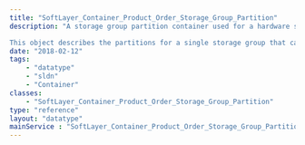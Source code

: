 ```yaml
---
title: "SoftLayer_Container_Product_Order_Storage_Group_Partition"
description: "A storage group partition container used for a hardware server order. 

This object describes the partitions for a single storage group that can be added to an order container. "
date: "2018-02-12"
tags:
    - "datatype"
    - "sldn"
    - "Container"
classes:
    - "SoftLayer_Container_Product_Order_Storage_Group_Partition"
type: "reference"
layout: "datatype"
mainService : "SoftLayer_Container_Product_Order_Storage_Group_Partition"
---
```


